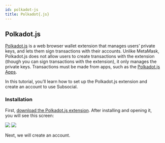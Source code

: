 ```yaml
---
id: polkadot-js
title: Polkadot{.js}
---
```

## Polkadot.js
[Polkadot.js](https://polkadot.js.org/extension/) is a web browser wallet extension that manages users’ private keys, 
and lets them sign transactions with their accounts. Unlike MetaMask, Polkadot.js does not allow users to create transactions 
with the extension (though you can sign transactions with the extension), it only manages the private keys. 
Transactions must be made from apps, such as the [Polkadot.js Apps](https://polkadot.js.org/apps/#/accounts).
 
In this tutorial, you’ll learn how to set up the Polkadot.js extension and create an account to use Subsocial.
 
### Installation
First, [download the Polkadot.js extension](https://polkadot.js.org/extension/). After installing and opening it, you will see this screen:

![](https://cdn.discordapp.com/attachments/893485384154095640/963462234468663416/image15.png)
![](../../static/img/getting-started-1.png)

Next, we will create an account.
